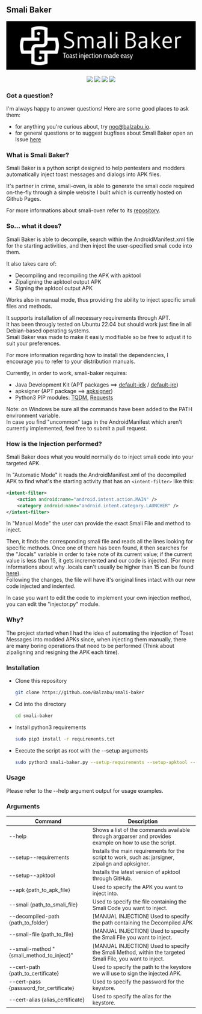 Smali Baker
-----

![logo](https://raw.githubusercontent.com/Balzabu/smali-baker/main/smali-baker.jpg)

<p align="center">
  <img src="https://img.shields.io/badge/python-3670A0?style=for-the-badge&logo=python&logoColor=ffdd54" height="23">
  <img src="https://img.shields.io/badge/Android-3DDC84?style=for-the-badge&logo=android&logoColor=white" height="23">
  <img src="https://img.shields.io/badge/Debian-D70A53?style=for-the-badge&logo=debian&logoColor=white" height="23">
  <img src="https://img.shields.io/badge/Ubuntu-E95420?style=for-the-badge&logo=ubuntu&logoColor=white" height="23">
</p>

### Got a question?
I'm always happy to answer questions! Here are some good places to ask them:

 - for anything you're curious about, try [noc@balzabu.io](mailto:noc@balzabu.io).
 - for general questions or to suggest bugfixes about Smali Baker open an Issue [here](https://github.com/Balzabu/smali-baker/issues)


### What is Smali Baker?

Smali Baker is a python script designed to help pentesters and modders automatically inject toast messages and dialogs into APK files.

It's partner in crime, smali-oven, is able to generate the smali code required on-the-fly through a simple website I built which is currently hosted on Github Pages.

For more informations about smali-oven refer to its [repository](https://github.com/balzabu/smali-oven).

### So... what it does?

Smali Baker is able to decompile, search within the AndroidManifest.xml file for the starting activities, and then inject the user-specified smali code into them.

It also takes care of:
 - Decompiling and recompiling the APK with apktool 
 - Zipaligning the apktool output APK
 - Signing the apktool output APK 

Works also in manual mode, thus providing the ability to inject specific smali files and methods.

It supports installation of all necessary requirements through APT.
<br>
It has been througly tested on Ubuntu 22.04 but should work just fine in all Debian-based operating systems.
<br>
Smali Baker was made to make it easily modifiable so be free to adjust it to suit your preferences.

For more information regarding how to install the dependencies, I encourage you to refer to your distribution manuals.

Currently, in order to work, smali-baker requires:

 - Java Development Kit (APT packages ==> [default-jdk](https://pkgs.org/search/?q=default-jdk) / [default-jre](https://pkgs.org/search/?q=default-jre))
 - apksigner (APT package ==> [apksigner](https://pkgs.org/search/?q=apksigner))
 - Python3 PIP modules: [TQDM](https://github.com/tqdm/tqdm), [Requests](https://github.com/psf/requests)

Note: on Windows be sure all the commands have been added to the PATH environment variable.
<br>
In case you find "uncommon" tags in the AndroidManifest which aren't currently implemented, feel free to submit a pull request.

### How is the Injection performed?
Smali Baker does what you would normally do to inject smali code into your targeted APK.


In "Automatic Mode" it reads the AndroidManifest.xml of the decompiled APK to find what's the starting activity that has an `<intent-filter>` like this:

```xml
<intent-filter>
    <action android:name="android.intent.action.MAIN" />
    <category android:name="android.intent.category.LAUNCHER" />
</intent-filter>
```

In "Manual Mode" the user can provide the exact Smali File and method to inject. 

Then, it finds the corresponding smali file and reads all the lines looking for specific methods.
Once one of them has been found, it then searches for the ".locals" variable in order to take note of its current value; if the current value is less than 15, it gets incremented and our code is injected. (For more informations about why .locals can't usually be higher than 15 can be found [here](http://pallergabor.uw.hu/androidblog/dalvik_opcodes.html)).
<br> 
Following the changes, the file will have it's original lines intact with our new code injected and indented.

In case you want to edit the code to implement your own injection method, you can edit the "injector.py" module.

### Why?
The project started when I had the idea of automating the injection of Toast Messages into modded APKs since, when injecting them manually, there are many boring operations that need to be performed (Think about zipaligning and resigning the APK each time).

### Installation
 - Clone this repository
    ```bash
    git clone https://github.com/Balzabu/smali-baker
    ```
 - Cd into the directory
    ```bash
    cd smali-baker
    ```
 - Install python3 requirements
    ```bash
    sudo pip3 install -r requirements.txt
    ```
 - Execute the script as root with the --setup arguments
    ```bash
    sudo python3 smali-baker.py --setup-requirements --setup-apktool --setup-certificate
    ```

### Usage

Please refer to the --help argument output for usage examples.

### Arguments
| Command                                     | Description                                                                                                 |
| ------------------------------------------- | ----------------------------------------------------------------------------------------------------------- |
| \--help                                     | Shows a list of the commands available through argparser and provides example on how to use the script.<br> |
| \--setup--requirements                      | Installs the main requirements for the script to work, such as: jarsigner, zipalign and apksigner.          |
| \--setup--apktool                           | Installs the latest version of apktool through GitHub.                                                      |
| \--apk {path_to_apk_file}                   | Used to specify the APK you want to inject into.                                                            |
| \--smali {path_to_smali_file}               | Used to specify the file containing the Smali Code you want to inject.                                      |
| \--decompiled-path {path_to_folder}         | [MANUAL INJECTION] Used to specify the path containing the Decompiled APK                                   |
| \--smali-file {path_to_file}                | [MANUAL INJECTION] Used to specify the Smali File you want to inject.                                       |
| \--smali-method "{smali_method_to_inject}"  | [MANUAL INJECTION] Used to specify the Smali Method, within the targeted Smali File, you want to inject.    |
| \--cert-path {path_to_certificate}          | Used to specify the path to the keystore we will use to sign the injected APK.                              |
| \--cert-pass {password_for_certificate}     | Used to specify the password for the keystore.                                                              |
| \--cert-alias {alias_certificate}           | Used to specify the alias for the keystore.                                                                 |
